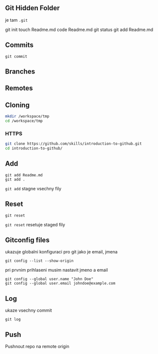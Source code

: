 ## Git Hidden Folder

je tam `.git`

git init
touch Readme.md
code Readme.md
git status
git add Readme.md

## Commits

```
git commit
```

## Branches

## Remotes

## Cloning

```sh
mkdir /workspace/tmp
cd /workspace/tmp
```

### HTTPS

```sh
git clone https://github.com/skills/introduction-to-github.git
cd introduction-to-github/
```

## Add

```
git add Readme.md
git add .
```

`git add` stagne vsechny fily

## Reset

```
git reset
```

`git reset` resetuje staged fily 


## Gitconfig files

ukazuje globalni konfiguraci pro git jako je email, jmena

```
git config --list --show-origin
```

pri prvnim prihlaseni musim nastavit jmeno a email

```
git config --global user.name "John Doe"
git config --global user.email johndoe@example.com
```

## Log

ukaze vsechny commit

```
git log
```

## Push

Pushnout repo na remote origin



